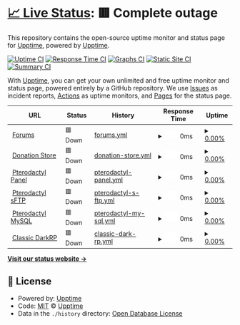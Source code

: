 # [📈 Live Status](https://status.undeadservers.org): <!--live status--> **🟥 Complete outage**

This repository contains the open-source uptime monitor and status page for [Upptime](https://upptime.js.org), powered by [Upptime](https://github.com/upptime/upptime).

[![Uptime CI](https://github.com/reformscripts/undead-uptime/workflows/Uptime%20CI/badge.svg)](https://github.com/reformscripts/undead-uptime/actions?query=workflow%3A%22Uptime+CI%22)
[![Response Time CI](https://github.com/reformscripts/undead-uptime/workflows/Response%20Time%20CI/badge.svg)](https://github.com/reformscripts/undead-uptime/actions?query=workflow%3A%22Response+Time+CI%22)
[![Graphs CI](https://github.com/reformscripts/undead-uptime/workflows/Graphs%20CI/badge.svg)](https://github.com/reformscripts/undead-uptime/actions?query=workflow%3A%22Graphs+CI%22)
[![Static Site CI](https://github.com/reformscripts/undead-uptime/workflows/Static%20Site%20CI/badge.svg)](https://github.com/reformscripts/undead-uptime/actions?query=workflow%3A%22Static+Site+CI%22)
[![Summary CI](https://github.com/reformscripts/undead-uptime/workflows/Summary%20CI/badge.svg)](https://github.com/reformscripts/undead-uptime/actions?query=workflow%3A%22Summary+CI%22)

With [Upptime](https://upptime.js.org), you can get your own unlimited and free uptime monitor and status page, powered entirely by a GitHub repository. We use [Issues](https://github.com/upptime/upptime/issues) as incident reports, [Actions](https://github.com/reformscripts/undead-uptime/actions) as uptime monitors, and [Pages](https://status.undeadservers.org) for the status page.

<!--start: status pages-->
<!-- This summary is generated by Upptime (https://github.com/upptime/upptime) -->
<!-- Do not edit this manually, your changes will be overwritten -->
<!-- prettier-ignore -->
| URL | Status | History | Response Time | Uptime |
| --- | ------ | ------- | ------------- | ------ |
| <img alt="" src="https://icons.duckduckgo.com/ip3/undeadservers.org.ico" height="13"> [Forums](https://undeadservers.org) | 🟥 Down | [forums.yml](https://github.com/reformscripts/undead-uptime/commits/HEAD/history/forums.yml) | <details><summary><img alt="Response time graph" src="./graphs/forums/response-time-week.png" height="20"> 0ms</summary><br><a href="https://status.undeadservers.org/history/forums"><img alt="Response time 0" src="https://img.shields.io/endpoint?url=https%3A%2F%2Fraw.githubusercontent.com%2Freformscripts%2Fundead-uptime%2FHEAD%2Fapi%2Fforums%2Fresponse-time.json"></a><br><a href="https://status.undeadservers.org/history/forums"><img alt="24-hour response time 0" src="https://img.shields.io/endpoint?url=https%3A%2F%2Fraw.githubusercontent.com%2Freformscripts%2Fundead-uptime%2FHEAD%2Fapi%2Fforums%2Fresponse-time-day.json"></a><br><a href="https://status.undeadservers.org/history/forums"><img alt="7-day response time 0" src="https://img.shields.io/endpoint?url=https%3A%2F%2Fraw.githubusercontent.com%2Freformscripts%2Fundead-uptime%2FHEAD%2Fapi%2Fforums%2Fresponse-time-week.json"></a><br><a href="https://status.undeadservers.org/history/forums"><img alt="30-day response time 0" src="https://img.shields.io/endpoint?url=https%3A%2F%2Fraw.githubusercontent.com%2Freformscripts%2Fundead-uptime%2FHEAD%2Fapi%2Fforums%2Fresponse-time-month.json"></a><br><a href="https://status.undeadservers.org/history/forums"><img alt="1-year response time 0" src="https://img.shields.io/endpoint?url=https%3A%2F%2Fraw.githubusercontent.com%2Freformscripts%2Fundead-uptime%2FHEAD%2Fapi%2Fforums%2Fresponse-time-year.json"></a></details> | <details><summary><a href="https://status.undeadservers.org/history/forums">0.00%</a></summary><a href="https://status.undeadservers.org/history/forums"><img alt="All-time uptime 2.70%" src="https://img.shields.io/endpoint?url=https%3A%2F%2Fraw.githubusercontent.com%2Freformscripts%2Fundead-uptime%2FHEAD%2Fapi%2Fforums%2Fuptime.json"></a><br><a href="https://status.undeadservers.org/history/forums"><img alt="24-hour uptime 0.00%" src="https://img.shields.io/endpoint?url=https%3A%2F%2Fraw.githubusercontent.com%2Freformscripts%2Fundead-uptime%2FHEAD%2Fapi%2Fforums%2Fuptime-day.json"></a><br><a href="https://status.undeadservers.org/history/forums"><img alt="7-day uptime 0.00%" src="https://img.shields.io/endpoint?url=https%3A%2F%2Fraw.githubusercontent.com%2Freformscripts%2Fundead-uptime%2FHEAD%2Fapi%2Fforums%2Fuptime-week.json"></a><br><a href="https://status.undeadservers.org/history/forums"><img alt="30-day uptime 0.00%" src="https://img.shields.io/endpoint?url=https%3A%2F%2Fraw.githubusercontent.com%2Freformscripts%2Fundead-uptime%2FHEAD%2Fapi%2Fforums%2Fuptime-month.json"></a><br><a href="https://status.undeadservers.org/history/forums"><img alt="1-year uptime 0.00%" src="https://img.shields.io/endpoint?url=https%3A%2F%2Fraw.githubusercontent.com%2Freformscripts%2Fundead-uptime%2FHEAD%2Fapi%2Fforums%2Fuptime-year.json"></a></details>
| <img alt="" src="https://icons.duckduckgo.com/ip3/store.undeadservers.org.ico" height="13"> [Donation Store](https://store.undeadservers.org) | 🟥 Down | [donation-store.yml](https://github.com/reformscripts/undead-uptime/commits/HEAD/history/donation-store.yml) | <details><summary><img alt="Response time graph" src="./graphs/donation-store/response-time-week.png" height="20"> 0ms</summary><br><a href="https://status.undeadservers.org/history/donation-store"><img alt="Response time 0" src="https://img.shields.io/endpoint?url=https%3A%2F%2Fraw.githubusercontent.com%2Freformscripts%2Fundead-uptime%2FHEAD%2Fapi%2Fdonation-store%2Fresponse-time.json"></a><br><a href="https://status.undeadservers.org/history/donation-store"><img alt="24-hour response time 0" src="https://img.shields.io/endpoint?url=https%3A%2F%2Fraw.githubusercontent.com%2Freformscripts%2Fundead-uptime%2FHEAD%2Fapi%2Fdonation-store%2Fresponse-time-day.json"></a><br><a href="https://status.undeadservers.org/history/donation-store"><img alt="7-day response time 0" src="https://img.shields.io/endpoint?url=https%3A%2F%2Fraw.githubusercontent.com%2Freformscripts%2Fundead-uptime%2FHEAD%2Fapi%2Fdonation-store%2Fresponse-time-week.json"></a><br><a href="https://status.undeadservers.org/history/donation-store"><img alt="30-day response time 0" src="https://img.shields.io/endpoint?url=https%3A%2F%2Fraw.githubusercontent.com%2Freformscripts%2Fundead-uptime%2FHEAD%2Fapi%2Fdonation-store%2Fresponse-time-month.json"></a><br><a href="https://status.undeadservers.org/history/donation-store"><img alt="1-year response time 0" src="https://img.shields.io/endpoint?url=https%3A%2F%2Fraw.githubusercontent.com%2Freformscripts%2Fundead-uptime%2FHEAD%2Fapi%2Fdonation-store%2Fresponse-time-year.json"></a></details> | <details><summary><a href="https://status.undeadservers.org/history/donation-store">0.00%</a></summary><a href="https://status.undeadservers.org/history/donation-store"><img alt="All-time uptime 2.70%" src="https://img.shields.io/endpoint?url=https%3A%2F%2Fraw.githubusercontent.com%2Freformscripts%2Fundead-uptime%2FHEAD%2Fapi%2Fdonation-store%2Fuptime.json"></a><br><a href="https://status.undeadservers.org/history/donation-store"><img alt="24-hour uptime 0.00%" src="https://img.shields.io/endpoint?url=https%3A%2F%2Fraw.githubusercontent.com%2Freformscripts%2Fundead-uptime%2FHEAD%2Fapi%2Fdonation-store%2Fuptime-day.json"></a><br><a href="https://status.undeadservers.org/history/donation-store"><img alt="7-day uptime 0.00%" src="https://img.shields.io/endpoint?url=https%3A%2F%2Fraw.githubusercontent.com%2Freformscripts%2Fundead-uptime%2FHEAD%2Fapi%2Fdonation-store%2Fuptime-week.json"></a><br><a href="https://status.undeadservers.org/history/donation-store"><img alt="30-day uptime 0.00%" src="https://img.shields.io/endpoint?url=https%3A%2F%2Fraw.githubusercontent.com%2Freformscripts%2Fundead-uptime%2FHEAD%2Fapi%2Fdonation-store%2Fuptime-month.json"></a><br><a href="https://status.undeadservers.org/history/donation-store"><img alt="1-year uptime 0.00%" src="https://img.shields.io/endpoint?url=https%3A%2F%2Fraw.githubusercontent.com%2Freformscripts%2Fundead-uptime%2FHEAD%2Fapi%2Fdonation-store%2Fuptime-year.json"></a></details>
| <img alt="" src="https://icons.duckduckgo.com/ip3/undead-panel.com.ico" height="13"> [Pterodactyl Panel](https://undead-panel.com) | 🟥 Down | [pterodactyl-panel.yml](https://github.com/reformscripts/undead-uptime/commits/HEAD/history/pterodactyl-panel.yml) | <details><summary><img alt="Response time graph" src="./graphs/pterodactyl-panel/response-time-week.png" height="20"> 0ms</summary><br><a href="https://status.undeadservers.org/history/pterodactyl-panel"><img alt="Response time 0" src="https://img.shields.io/endpoint?url=https%3A%2F%2Fraw.githubusercontent.com%2Freformscripts%2Fundead-uptime%2FHEAD%2Fapi%2Fpterodactyl-panel%2Fresponse-time.json"></a><br><a href="https://status.undeadservers.org/history/pterodactyl-panel"><img alt="24-hour response time 0" src="https://img.shields.io/endpoint?url=https%3A%2F%2Fraw.githubusercontent.com%2Freformscripts%2Fundead-uptime%2FHEAD%2Fapi%2Fpterodactyl-panel%2Fresponse-time-day.json"></a><br><a href="https://status.undeadservers.org/history/pterodactyl-panel"><img alt="7-day response time 0" src="https://img.shields.io/endpoint?url=https%3A%2F%2Fraw.githubusercontent.com%2Freformscripts%2Fundead-uptime%2FHEAD%2Fapi%2Fpterodactyl-panel%2Fresponse-time-week.json"></a><br><a href="https://status.undeadservers.org/history/pterodactyl-panel"><img alt="30-day response time 0" src="https://img.shields.io/endpoint?url=https%3A%2F%2Fraw.githubusercontent.com%2Freformscripts%2Fundead-uptime%2FHEAD%2Fapi%2Fpterodactyl-panel%2Fresponse-time-month.json"></a><br><a href="https://status.undeadservers.org/history/pterodactyl-panel"><img alt="1-year response time 0" src="https://img.shields.io/endpoint?url=https%3A%2F%2Fraw.githubusercontent.com%2Freformscripts%2Fundead-uptime%2FHEAD%2Fapi%2Fpterodactyl-panel%2Fresponse-time-year.json"></a></details> | <details><summary><a href="https://status.undeadservers.org/history/pterodactyl-panel">0.00%</a></summary><a href="https://status.undeadservers.org/history/pterodactyl-panel"><img alt="All-time uptime 8.91%" src="https://img.shields.io/endpoint?url=https%3A%2F%2Fraw.githubusercontent.com%2Freformscripts%2Fundead-uptime%2FHEAD%2Fapi%2Fpterodactyl-panel%2Fuptime.json"></a><br><a href="https://status.undeadservers.org/history/pterodactyl-panel"><img alt="24-hour uptime 0.00%" src="https://img.shields.io/endpoint?url=https%3A%2F%2Fraw.githubusercontent.com%2Freformscripts%2Fundead-uptime%2FHEAD%2Fapi%2Fpterodactyl-panel%2Fuptime-day.json"></a><br><a href="https://status.undeadservers.org/history/pterodactyl-panel"><img alt="7-day uptime 0.00%" src="https://img.shields.io/endpoint?url=https%3A%2F%2Fraw.githubusercontent.com%2Freformscripts%2Fundead-uptime%2FHEAD%2Fapi%2Fpterodactyl-panel%2Fuptime-week.json"></a><br><a href="https://status.undeadservers.org/history/pterodactyl-panel"><img alt="30-day uptime 0.00%" src="https://img.shields.io/endpoint?url=https%3A%2F%2Fraw.githubusercontent.com%2Freformscripts%2Fundead-uptime%2FHEAD%2Fapi%2Fpterodactyl-panel%2Fuptime-month.json"></a><br><a href="https://status.undeadservers.org/history/pterodactyl-panel"><img alt="1-year uptime 0.00%" src="https://img.shields.io/endpoint?url=https%3A%2F%2Fraw.githubusercontent.com%2Freformscripts%2Fundead-uptime%2FHEAD%2Fapi%2Fpterodactyl-panel%2Fuptime-year.json"></a></details>
| <img alt="" src="https://icons.duckduckgo.com/ip3/undead-panel.com.ico" height="13"> [Pterodactyl sFTP](https://undead-panel.com) | 🟥 Down | [pterodactyl-s-ftp.yml](https://github.com/reformscripts/undead-uptime/commits/HEAD/history/pterodactyl-s-ftp.yml) | <details><summary><img alt="Response time graph" src="./graphs/pterodactyl-s-ftp/response-time-week.png" height="20"> 0ms</summary><br><a href="https://status.undeadservers.org/history/pterodactyl-s-ftp"><img alt="Response time 0" src="https://img.shields.io/endpoint?url=https%3A%2F%2Fraw.githubusercontent.com%2Freformscripts%2Fundead-uptime%2FHEAD%2Fapi%2Fpterodactyl-s-ftp%2Fresponse-time.json"></a><br><a href="https://status.undeadservers.org/history/pterodactyl-s-ftp"><img alt="24-hour response time 0" src="https://img.shields.io/endpoint?url=https%3A%2F%2Fraw.githubusercontent.com%2Freformscripts%2Fundead-uptime%2FHEAD%2Fapi%2Fpterodactyl-s-ftp%2Fresponse-time-day.json"></a><br><a href="https://status.undeadservers.org/history/pterodactyl-s-ftp"><img alt="7-day response time 0" src="https://img.shields.io/endpoint?url=https%3A%2F%2Fraw.githubusercontent.com%2Freformscripts%2Fundead-uptime%2FHEAD%2Fapi%2Fpterodactyl-s-ftp%2Fresponse-time-week.json"></a><br><a href="https://status.undeadservers.org/history/pterodactyl-s-ftp"><img alt="30-day response time 0" src="https://img.shields.io/endpoint?url=https%3A%2F%2Fraw.githubusercontent.com%2Freformscripts%2Fundead-uptime%2FHEAD%2Fapi%2Fpterodactyl-s-ftp%2Fresponse-time-month.json"></a><br><a href="https://status.undeadservers.org/history/pterodactyl-s-ftp"><img alt="1-year response time 0" src="https://img.shields.io/endpoint?url=https%3A%2F%2Fraw.githubusercontent.com%2Freformscripts%2Fundead-uptime%2FHEAD%2Fapi%2Fpterodactyl-s-ftp%2Fresponse-time-year.json"></a></details> | <details><summary><a href="https://status.undeadservers.org/history/pterodactyl-s-ftp">0.00%</a></summary><a href="https://status.undeadservers.org/history/pterodactyl-s-ftp"><img alt="All-time uptime 8.91%" src="https://img.shields.io/endpoint?url=https%3A%2F%2Fraw.githubusercontent.com%2Freformscripts%2Fundead-uptime%2FHEAD%2Fapi%2Fpterodactyl-s-ftp%2Fuptime.json"></a><br><a href="https://status.undeadservers.org/history/pterodactyl-s-ftp"><img alt="24-hour uptime 0.00%" src="https://img.shields.io/endpoint?url=https%3A%2F%2Fraw.githubusercontent.com%2Freformscripts%2Fundead-uptime%2FHEAD%2Fapi%2Fpterodactyl-s-ftp%2Fuptime-day.json"></a><br><a href="https://status.undeadservers.org/history/pterodactyl-s-ftp"><img alt="7-day uptime 0.00%" src="https://img.shields.io/endpoint?url=https%3A%2F%2Fraw.githubusercontent.com%2Freformscripts%2Fundead-uptime%2FHEAD%2Fapi%2Fpterodactyl-s-ftp%2Fuptime-week.json"></a><br><a href="https://status.undeadservers.org/history/pterodactyl-s-ftp"><img alt="30-day uptime 0.00%" src="https://img.shields.io/endpoint?url=https%3A%2F%2Fraw.githubusercontent.com%2Freformscripts%2Fundead-uptime%2FHEAD%2Fapi%2Fpterodactyl-s-ftp%2Fuptime-month.json"></a><br><a href="https://status.undeadservers.org/history/pterodactyl-s-ftp"><img alt="1-year uptime 0.00%" src="https://img.shields.io/endpoint?url=https%3A%2F%2Fraw.githubusercontent.com%2Freformscripts%2Fundead-uptime%2FHEAD%2Fapi%2Fpterodactyl-s-ftp%2Fuptime-year.json"></a></details>
| <img alt="" src="https://icons.duckduckgo.com/ip3/undead-panel.com.ico" height="13"> [Pterodactyl MySQL](https://undead-panel.com) | 🟥 Down | [pterodactyl-my-sql.yml](https://github.com/reformscripts/undead-uptime/commits/HEAD/history/pterodactyl-my-sql.yml) | <details><summary><img alt="Response time graph" src="./graphs/pterodactyl-my-sql/response-time-week.png" height="20"> 0ms</summary><br><a href="https://status.undeadservers.org/history/pterodactyl-my-sql"><img alt="Response time 0" src="https://img.shields.io/endpoint?url=https%3A%2F%2Fraw.githubusercontent.com%2Freformscripts%2Fundead-uptime%2FHEAD%2Fapi%2Fpterodactyl-my-sql%2Fresponse-time.json"></a><br><a href="https://status.undeadservers.org/history/pterodactyl-my-sql"><img alt="24-hour response time 0" src="https://img.shields.io/endpoint?url=https%3A%2F%2Fraw.githubusercontent.com%2Freformscripts%2Fundead-uptime%2FHEAD%2Fapi%2Fpterodactyl-my-sql%2Fresponse-time-day.json"></a><br><a href="https://status.undeadservers.org/history/pterodactyl-my-sql"><img alt="7-day response time 0" src="https://img.shields.io/endpoint?url=https%3A%2F%2Fraw.githubusercontent.com%2Freformscripts%2Fundead-uptime%2FHEAD%2Fapi%2Fpterodactyl-my-sql%2Fresponse-time-week.json"></a><br><a href="https://status.undeadservers.org/history/pterodactyl-my-sql"><img alt="30-day response time 0" src="https://img.shields.io/endpoint?url=https%3A%2F%2Fraw.githubusercontent.com%2Freformscripts%2Fundead-uptime%2FHEAD%2Fapi%2Fpterodactyl-my-sql%2Fresponse-time-month.json"></a><br><a href="https://status.undeadservers.org/history/pterodactyl-my-sql"><img alt="1-year response time 0" src="https://img.shields.io/endpoint?url=https%3A%2F%2Fraw.githubusercontent.com%2Freformscripts%2Fundead-uptime%2FHEAD%2Fapi%2Fpterodactyl-my-sql%2Fresponse-time-year.json"></a></details> | <details><summary><a href="https://status.undeadservers.org/history/pterodactyl-my-sql">0.00%</a></summary><a href="https://status.undeadservers.org/history/pterodactyl-my-sql"><img alt="All-time uptime 8.91%" src="https://img.shields.io/endpoint?url=https%3A%2F%2Fraw.githubusercontent.com%2Freformscripts%2Fundead-uptime%2FHEAD%2Fapi%2Fpterodactyl-my-sql%2Fuptime.json"></a><br><a href="https://status.undeadservers.org/history/pterodactyl-my-sql"><img alt="24-hour uptime 0.00%" src="https://img.shields.io/endpoint?url=https%3A%2F%2Fraw.githubusercontent.com%2Freformscripts%2Fundead-uptime%2FHEAD%2Fapi%2Fpterodactyl-my-sql%2Fuptime-day.json"></a><br><a href="https://status.undeadservers.org/history/pterodactyl-my-sql"><img alt="7-day uptime 0.00%" src="https://img.shields.io/endpoint?url=https%3A%2F%2Fraw.githubusercontent.com%2Freformscripts%2Fundead-uptime%2FHEAD%2Fapi%2Fpterodactyl-my-sql%2Fuptime-week.json"></a><br><a href="https://status.undeadservers.org/history/pterodactyl-my-sql"><img alt="30-day uptime 0.00%" src="https://img.shields.io/endpoint?url=https%3A%2F%2Fraw.githubusercontent.com%2Freformscripts%2Fundead-uptime%2FHEAD%2Fapi%2Fpterodactyl-my-sql%2Fuptime-month.json"></a><br><a href="https://status.undeadservers.org/history/pterodactyl-my-sql"><img alt="1-year uptime 0.00%" src="https://img.shields.io/endpoint?url=https%3A%2F%2Fraw.githubusercontent.com%2Freformscripts%2Fundead-uptime%2FHEAD%2Fapi%2Fpterodactyl-my-sql%2Fuptime-year.json"></a></details>
| <img alt="" src="https://icons.duckduckgo.com/ip3/undead-panel.com.ico" height="13"> [Classic DarkRP](https://undead-panel.com) | 🟥 Down | [classic-dark-rp.yml](https://github.com/reformscripts/undead-uptime/commits/HEAD/history/classic-dark-rp.yml) | <details><summary><img alt="Response time graph" src="./graphs/classic-dark-rp/response-time-week.png" height="20"> 0ms</summary><br><a href="https://status.undeadservers.org/history/classic-dark-rp"><img alt="Response time 0" src="https://img.shields.io/endpoint?url=https%3A%2F%2Fraw.githubusercontent.com%2Freformscripts%2Fundead-uptime%2FHEAD%2Fapi%2Fclassic-dark-rp%2Fresponse-time.json"></a><br><a href="https://status.undeadservers.org/history/classic-dark-rp"><img alt="24-hour response time 0" src="https://img.shields.io/endpoint?url=https%3A%2F%2Fraw.githubusercontent.com%2Freformscripts%2Fundead-uptime%2FHEAD%2Fapi%2Fclassic-dark-rp%2Fresponse-time-day.json"></a><br><a href="https://status.undeadservers.org/history/classic-dark-rp"><img alt="7-day response time 0" src="https://img.shields.io/endpoint?url=https%3A%2F%2Fraw.githubusercontent.com%2Freformscripts%2Fundead-uptime%2FHEAD%2Fapi%2Fclassic-dark-rp%2Fresponse-time-week.json"></a><br><a href="https://status.undeadservers.org/history/classic-dark-rp"><img alt="30-day response time 0" src="https://img.shields.io/endpoint?url=https%3A%2F%2Fraw.githubusercontent.com%2Freformscripts%2Fundead-uptime%2FHEAD%2Fapi%2Fclassic-dark-rp%2Fresponse-time-month.json"></a><br><a href="https://status.undeadservers.org/history/classic-dark-rp"><img alt="1-year response time 0" src="https://img.shields.io/endpoint?url=https%3A%2F%2Fraw.githubusercontent.com%2Freformscripts%2Fundead-uptime%2FHEAD%2Fapi%2Fclassic-dark-rp%2Fresponse-time-year.json"></a></details> | <details><summary><a href="https://status.undeadservers.org/history/classic-dark-rp">0.00%</a></summary><a href="https://status.undeadservers.org/history/classic-dark-rp"><img alt="All-time uptime 8.91%" src="https://img.shields.io/endpoint?url=https%3A%2F%2Fraw.githubusercontent.com%2Freformscripts%2Fundead-uptime%2FHEAD%2Fapi%2Fclassic-dark-rp%2Fuptime.json"></a><br><a href="https://status.undeadservers.org/history/classic-dark-rp"><img alt="24-hour uptime 0.00%" src="https://img.shields.io/endpoint?url=https%3A%2F%2Fraw.githubusercontent.com%2Freformscripts%2Fundead-uptime%2FHEAD%2Fapi%2Fclassic-dark-rp%2Fuptime-day.json"></a><br><a href="https://status.undeadservers.org/history/classic-dark-rp"><img alt="7-day uptime 0.00%" src="https://img.shields.io/endpoint?url=https%3A%2F%2Fraw.githubusercontent.com%2Freformscripts%2Fundead-uptime%2FHEAD%2Fapi%2Fclassic-dark-rp%2Fuptime-week.json"></a><br><a href="https://status.undeadservers.org/history/classic-dark-rp"><img alt="30-day uptime 0.00%" src="https://img.shields.io/endpoint?url=https%3A%2F%2Fraw.githubusercontent.com%2Freformscripts%2Fundead-uptime%2FHEAD%2Fapi%2Fclassic-dark-rp%2Fuptime-month.json"></a><br><a href="https://status.undeadservers.org/history/classic-dark-rp"><img alt="1-year uptime 0.00%" src="https://img.shields.io/endpoint?url=https%3A%2F%2Fraw.githubusercontent.com%2Freformscripts%2Fundead-uptime%2FHEAD%2Fapi%2Fclassic-dark-rp%2Fuptime-year.json"></a></details>

<!--end: status pages-->

[**Visit our status website →**](https://status.undeadservers.org)

## 📄 License

- Powered by: [Upptime](https://github.com/upptime/upptime)
- Code: [MIT](./LICENSE) © [Upptime](https://upptime.js.org)
- Data in the `./history` directory: [Open Database License](https://opendatacommons.org/licenses/odbl/1-0/)
